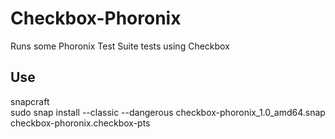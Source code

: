 # Checkbox-Phoronix
Runs some Phoronix Test Suite tests using Checkbox

## Use
snapcraft\
sudo snap install --classic --dangerous checkbox-phoronix_1.0_amd64.snap\
checkbox-phoronix.checkbox-pts
